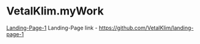# VetalKlim.myWork

[Landing-Page-1](https://vetalklim.github.io/landing-page-1/ "landing-page-1")  Landing-Page link  - https://github.com/VetalKlim/landing-page-1
